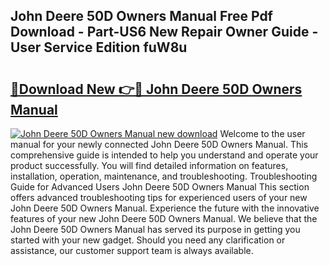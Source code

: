 ## John Deere 50D Owners Manual Free Pdf Download - Part-US6 New Repair Owner Guide - User Service Edition fuW8u

# <h2><a href="http://bc89933.oget.top/?id=John+Deere+50D+Owners+Manual">🔗Download New 👉🔴 John Deere 50D Owners Manual</a></h2>

[![John Deere 50D Owners Manual new download](https://i.imgur.com/5g1atiW.png)](http://bc89933.oget.top/?id=John+Deere+50D+Owners+Manual)
Welcome to the user manual for your newly connected John Deere 50D Owners Manual. This comprehensive guide is intended to help you understand and operate your product successfully. You will find detailed information on features, installation, operation, maintenance, and troubleshooting. Troubleshooting Guide for Advanced Users John Deere 50D Owners Manual This section offers advanced troubleshooting tips for experienced users of your new John Deere 50D Owners Manual. Experience the future with the innovative features of your new John Deere 50D Owners Manual. We believe that the John Deere 50D Owners Manual has served its purpose in getting you started with your new gadget. Should you need any clarification or assistance, our customer support team is always available.
